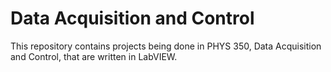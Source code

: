 # Data Acquisition and Control
This repository contains projects being done in PHYS 350, Data Acquisition and Control, that are written in LabVIEW.